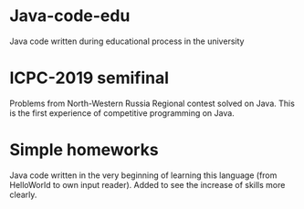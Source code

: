 # Java-code-edu
Java code written during educational process in the university

# ICPC-2019 semifinal
Problems from North-Western Russia Regional contest solved on Java. This is the first experience of competitive programming on Java.

# Simple homeworks
Java code written in the very beginning of learning this language (from HelloWorld to own input reader). Added to see the increase of skills more clearly.
